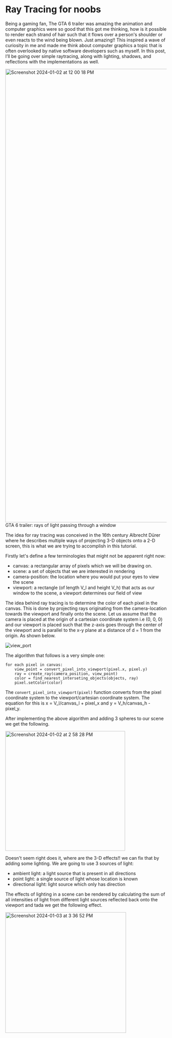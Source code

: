 # Ray Tracing for noobs

Being a gaming fan, The GTA 6 trailer was amazing the animation and computer graphics were so good that this got me thinking, how is it possible to render each strand of hair such that it flows over a person's shoulder or even reacts to the wind being blown. Just amazing!! This inspired a wave of curiosity in me and made me think about computer graphics a topic that is often overlooked by native software developers such as myself. In this post, I’ll be going over simple raytracing, along with lighting, shadows, and reflections with the implementations as well. 

<img width="1417" alt="Screenshot 2024-01-02 at 12 00 18 PM" src="https://github.com/maheshJosephSadashiv/ComputerGraphics/assets/38533715/a2324cbc-1ef8-4db2-b612-8ff5806032db">
GTA 6 trailer: rays of light passing through a window

The idea for ray tracing was conceived in the 16th century Albrecht Dürer where he describes multiple ways of projecting 3-D objects onto a 2-D screen, this is what we are trying to accomplish in this tutorial.

Firstly let's define a few terminologies that might not be apparent right now:
 - canvas: a rectangular array of pixels which we will be drawing on.
 - scene: a set of objects that we are interested in rendering
 - camera-position: the location where you would put your eyes to view the scene
 - viewport: a rectangle (of length V_l and height V_h) that acts as our window to the scene, a viewport determines our field of view

The idea behind ray tracing is to determine the color of each pixel in the canvas. This is done by projecting rays originating from the camera-location towards the viewport and finally onto the scene. Let us assume that the camera is placed at the origin of a cartesian coordinate system i.e (0, 0, 0) and our viewport is placed such that the z-axis goes through the center of the viewport and is parallel to the x-y plane at a distance of d = 1 from the origin. As shown below.

![view_port](https://github.com/maheshJosephSadashiv/ComputerGraphics/assets/38533715/abaebbb8-0e54-4ba7-a3bd-7fc315327285)

The algorithm that follows is a very simple one:
```
for each pixel in canvas:
    view_point = convert_pixel_into_viewport(pixel.x, pixel.y)
    ray = create_ray(camera_position, view_point)
    color = find_nearest_interseting_objects(objects, ray)
    pixel.setColor(color)
```
The `convert_pixel_into_viewport(pixel)` function converts from the pixel coordinate system to the viewport/cartesian coordinate system. The equation for this is x = V_l/canvas_l + pixel_x and y = V_h/canvas_h - pixel_y. 

After implementing the above algorithm and adding 3 spheres to our scene we get the following.

<img width="374" alt="Screenshot 2024-01-02 at 2 58 28 PM" src="https://github.com/maheshJosephSadashiv/ComputerGraphics/assets/38533715/f488835c-9a92-4375-830d-02d8fc104d78">

Doesn't seem right does it, where are the 3-D effects!! we can fix that by adding some lighting. We are going to use 3 sources of light:
 - ambient light: a light source that is present in all directions
 - point light: a single source of light whose location is known
 - directional light: light source which only has direction

The effects of lighting in a scene can be rendered by calculating the sum of all intensities of light from different light sources reflected back onto the viewport and tada we get the following effect.

<img width="377" alt="Screenshot 2024-01-03 at 3 36 52 PM" src="https://github.com/maheshJosephSadashiv/ComputerGraphics/assets/38533715/523744fc-9332-405c-9b23-6d42139aa3e2">
